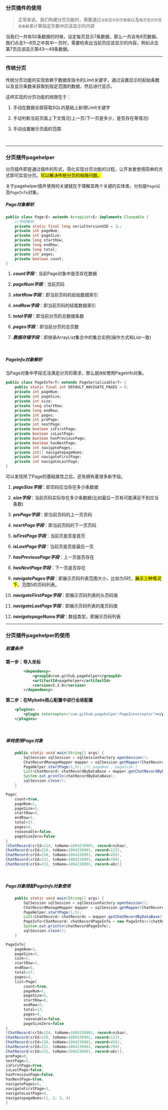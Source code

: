 ### 分页插件的使用

> 正常来说，我们构建分页功能时，需要通过`当前显示的页面值`以及`每页显示的信息条数`来计算指定页数中应该显示的内容

当我们一共有50条数据的时候，设定每页显示7条数据，那么一共会有8页数据。我们点击1～8页之中其中一页时，需要检索出当前页应该显示的内容。例如点击第7页应该显示第43～49条数据。

-----

### 传统分页

传统分页功能的实现依赖于数据库指令的Limit关键字，通过设置显示的起始条数以及显示条数来获取到指定范围的数据，然后进行显示。

这样实现的分页功能的局限在于：

1. 手动在数据全部获取SQL的基础上新增Limit关键字

2. 手动判断当前页面上下文情况(上一页/下一页是多少，是否存在等情况)

3. 手动设置展示页面的范围

&nbsp;

----

### 分页插件pagehelper

分页插件即是通过插件的形式，简化实现分页功能的过程，让开发者使用简单的方式即可实现分页。<mark>可以解决传统分页的局限问题。</mark>

关于pagehelper插件使用的关键就在于理解其两个关键的实体类，分别是`Page`以及`PageInfo`对象。

##### Page对象解析

```java
public class Page<E> extends ArrayList<E> implements Closeable {
    //字段解析
    private static final long serialVersionUID = 1L;
    private int pageNum;
    private int pageSize;
    private long startRow;
    private long endRow;
    private long total;
    private int pages;
    private boolean count;
}
```

1) ***count字段***：当前Page对象中是否存在数据

2) ***pageNum字段***：当前页码

3) ***startRow字段***：即当前页码的起始数据索引

4) ***endRow字段***：即当前页码的结尾数据索引

5) ***total字段***：即当前分页的总数据条数

6) ***pages字段***：即当前分页的总页数

7) ***数据存储字段***：即继承ArrayList集合中的集合实例(操作方式和List一致)

&nbsp;

##### PageInfo对象解析

当Page对象中字段无法满足分页的需求，那么就`搭配`使用PageInfo对象。

```java
public class PageInfo<T> extends PageSerializable<T> {
    public static final int DEFAULT_NAVIGATE_PAGES = 8;
    private int pageNum;
    private int pageSize;
    private int size;
    private long startRow;
    private long endRow;
    private int pages;
    private int prePage;
    private int nextPage;
    private boolean isFirstPage;
    private boolean isLastPage;
    private boolean hasPreviousPage;
    private boolean hasNextPage;
    private int navigatePages;
    private int[] navigatepageNums;
    private int navigateFirstPage;
    private int navigateLastPage;
}
```

可以发现除了Page的基础属性之后，还有拥有着很多新字段。

1. ***pageSize字段***：即页码应当存在多少条数据

2. ***size字段***：当前页码实际存在多少条数据(比如最后一页有可能满足不到应当条数)

3. ***prePage字段***：即当前页码的上一页页码

4. ***nexrtPage字段***：即当前页码的下一页页码

5. ***isFirstPage字段***：当前页是否是首页

6. ***isLastPage字段***：当前页是否是最后一页

7. ***hasPreviousPage字段***：上一页是否存在

8. ***hasNextPage字段***：下一页是否存在

9. ***navigatePages字段***：即展示页码列表范围大小，比如为5时，<mark>展示三种情况下</mark>，范围5的页码列表。

10. ***navigateFirstPage字段***：即展示页码列表的头页码值

11. ***navigateLastPage字段***：即展示页码列表的尾页码值

12. ***navigatepageNums字段***：数组类型，即展示页码列表

-----

### 分页插件pagehelper的使用

##### 前置条件

**第一步：导入坐标**

```xml
        <dependency>
            <groupId>com.github.pagehelper</groupId>
            <artifactId>pagehelper</artifactId>
            <version>5.2.0</version>
        </dependency>
```

**第二步：在Mybatis核心配置中进行全局配置**

```xml
    <plugins>
        <plugin interceptor="com.github.pagehelper.PageInterceptor"></plugin>
    </plugins>
```

&nbsp;

##### 单纯使用Page对象

```java
    public static void main(String[] args) {
        SqlSession sqlSession = sqlSessionFactory.openSession();
        ChatRecordManageMapper mapper = sqlSession.getMapper(ChatRecordManageMapper.class);
        PageHelper.startPage(1,5); //( pageNum , pageSize )
        List<ChatRecord> chatRecordByDataBase = mapper.getChatRecordByDataBase("1804230910");
        System.out.println(chatRecordByDataBase);
        sqlSession.close();
    }
```

```java
Page{
    count=true, 
    pageNum=1, 
    pageSize=5, 
    startRow=0, 
    endRow=5, 
    total=17, 
    pages=4, 
    reasonable=false, 
    pageSizeZero=false
}
[ChatRecord(crId=224, toName=1804230901, record=nihao), 
ChatRecord(crId=229, toName=1804230901, record=123),
ChatRecord(crId=230, toName=1804230901, record=456), 
ChatRecord(crId=231, toName=1804230901, record=789), 
ChatRecord(crId=232, toName=1804230901, record=abc)]

```

&nbsp;

##### Page对象搭配PageInfo对象使用

```java
    public static void main(String[] args) {
        SqlSession sqlSession = sqlSessionFactory.openSession();
        ChatRecordManageMapper mapper = sqlSession.getMapper(ChatRecordManageMapper.class);
        PageHelper.startPage(1,5);
        List<ChatRecord> chatRecords = mapper.getChatRecordByDataBase("1804230910");
        PageInfo<ChatRecord> chatRecordPageInfo = new PageInfo<>(chatRecords,5);
        System.out.println(chatRecordPageInfo);
        sqlSession.close();
    }
```

```java
PageInfo{
    pageNum=1, 
    pageSize=5, 
    size=5, 
    startRow=1, 
    endRow=5, 
    total=17, 
    pages=4, 
    list=Page{
        count=true, 
        pageNum=1, 
        pageSize=5, 
        startRow=0, 
        endRow=5, 
        total=17, 
        pages=4, 
        reasonable=false, 
        pageSizeZero=false
}
[ChatRecord(crId=224, toName=1804230901, record=nihao), 
ChatRecord(crId=229, toName=1804230901, record=123), 
ChatRecord(crId=230, toName=1804230901, record=456), 
ChatRecord(crId=231, toName=1804230901, record=789), 
ChatRecord(crId=232, toName=1804230901, record=abc)],
prePage=0, 
nextPage=2, 
isFirstPage=true, 
isLastPage=false,
hasPreviousPage=false, 
hasNextPage=true,
navigatePages=5,
navigateFirstPage=1, 
navigateLastPage=4, 
navigatepageNums=[1, 2, 3, 4]
}
```


